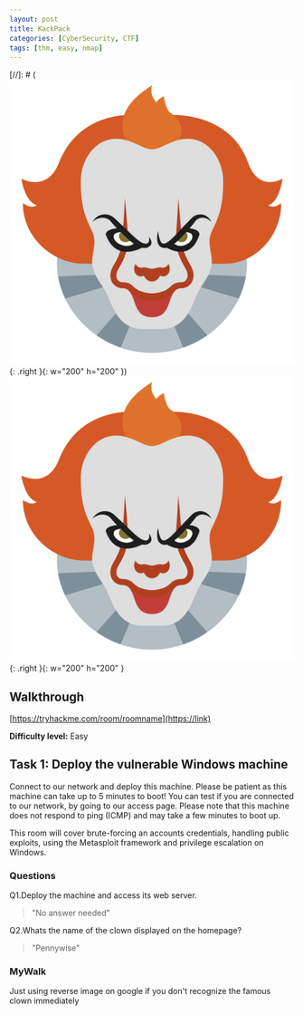 ```yaml
---
layout: post
title: KackPack
categories: [CyberSecurity, CTF]
tags: [thm, easy, nmap]
---
```


[//]: # (![HackPack](./assets/hackpack.png){: .right }{: w="200" h="200" })
![HackPack](./assets/hackpack.png){: .right }{: w="200" h="200" }

## Walkthrough
[https://tryhackme.com/room/roomname](https://link)

**Difficulty level:** Easy

## Task 1: Deploy the vulnerable Windows machine 

Connect to our network and deploy this machine. Please be patient as this machine can take up to 5 minutes to boot! You can test if you are connected to our network, by going to our access page. Please note that this machine does not respond to ping (ICMP) and may take a few minutes to boot up.

This room will cover brute-forcing an accounts credentials, handling public exploits, using the Metasploit framework and privilege escalation on Windows.

### Questions

Q1.Deploy the machine and access its web server.

> "No answer needed"

Q2.Whats the name of the clown displayed on the homepage?

> "Pennywise"

### MyWalk

Just using reverse image on google if you don't recognize the famous clown immediately


